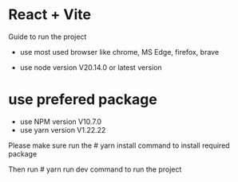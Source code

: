 # React + Vite

Guide to run the project

- use most used browser like chrome, MS Edge, firefox, brave

- use node version V20.14.0 or latest version
# use prefered package
- use NPM version V10.7.0
- use yarn version V1.22.22

Please make sure run the # yarn install command to install required package

Then run # yarn run dev command to run the project
